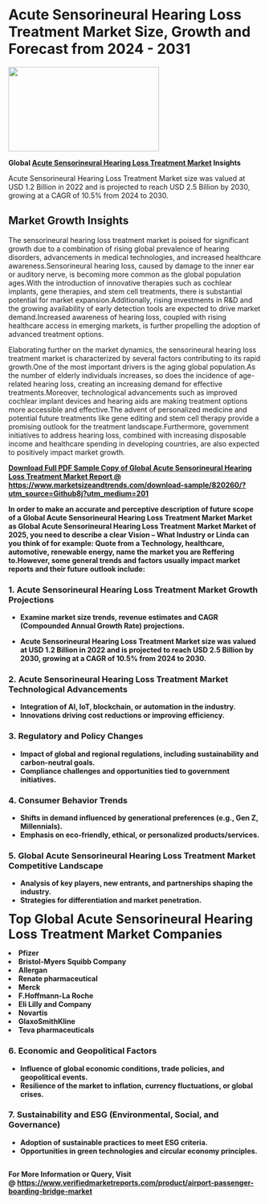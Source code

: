 <H1>Acute Sensorineural Hearing Loss Treatment Market Size, Growth and Forecast from 2024 - 2031</H1><img class="aligncenter size-medium wp-image-584254" src="https://thirdeyenews.in/wp-content/uploads/2024/09/Global-Market-Research-300x168.jpeg" alt="" width="300" height="168" /><p><strong>Global&nbsp;<a href="https://www.marketsizeandtrends.com/download-sample/820260/?utm_source=Github8j?utm_medium=201">Acute Sensorineural Hearing Loss Treatment Market</a> Insights</strong></p><p>Acute Sensorineural Hearing Loss Treatment Market size was valued at USD 1.2 Billion in 2022 and is projected to reach USD 2.5 Billion by 2030, growing at a CAGR of 10.5% from 2024 to 2030.</p><p><h2>Market Growth Insights</h2> <p>The sensorineural hearing loss treatment market is poised for significant growth due to a combination of rising global prevalence of hearing disorders, advancements in medical technologies, and increased healthcare awareness.Sensorineural hearing loss, caused by damage to the inner ear or auditory nerve, is becoming more common as the global population ages.With the introduction of innovative therapies such as cochlear implants, gene therapies, and stem cell treatments, there is substantial potential for market expansion.Additionally, rising investments in R&D and the growing availability of early detection tools are expected to drive market demand.Increased awareness of hearing loss, coupled with rising healthcare access in emerging markets, is further propelling the adoption of advanced treatment options.</p> <p><strong><a href="#"></a></strong></p> <p>Elaborating further on the market dynamics, the sensorineural hearing loss treatment market is characterized by several factors contributing to its rapid growth.One of the most important drivers is the aging global population.As the number of elderly individuals increases, so does the incidence of age-related hearing loss, creating an increasing demand for effective treatments.Moreover, technological advancements such as improved cochlear implant devices and hearing aids are making treatment options more accessible and effective.The advent of personalized medicine and potential future treatments like gene editing and stem cell therapy provide a promising outlook for the treatment landscape.Furthermore, government initiatives to address hearing loss, combined with increasing disposable income and healthcare spending in developing countries, are also expected to positively impact market growth.</p> <p><strong><a href="#"></p><p><span class=""><strong>Download Full PDF Sample Copy of Global Acute Sensorineural Hearing Loss Treatment Market Report</strong> @ <a href="https://www.marketsizeandtrends.com/download-sample/820260/?utm_source=Github8j?utm_medium=201" target="_blank">https://www.marketsizeandtrends.com/download-sample/820260/?utm_source=Github8j?utm_medium=201</a></span></p><p>In order to make an accurate and perceptive description of future scope of a Global&nbsp;Acute Sensorineural Hearing Loss Treatment Market Market as Global&nbsp;Acute Sensorineural Hearing Loss Treatment Market Market of 2025, you need to describe a clear Vision &ndash; What Industry or Linda can you think of for example: Quote from a Technology, healthcare, automotive, renewable energy, name the market you are Reffering to.However, some general trends and factors usually impact market reports and their future outlook include:</p><h3>1.&nbsp;<strong>Acute Sensorineural Hearing Loss Treatment Market Growth Projections</strong></h3><ul><li>Examine market size trends, revenue estimates and CAGR (Compounded Annual Growth Rate) projections.</li><li><p>Acute Sensorineural Hearing Loss Treatment Market size was valued at USD 1.2 Billion in 2022 and is projected to reach USD 2.5 Billion by 2030, growing at a CAGR of 10.5% from 2024 to 2030.</p></li></ul><h3>2.&nbsp;<strong>Acute Sensorineural Hearing Loss Treatment Market Technological Advancements</strong></h3><ul><li>Integration of AI, IoT, blockchain, or automation in the industry.</li><li>Innovations driving cost reductions or improving efficiency.</li></ul><h3>3.&nbsp;<strong>Regulatory and Policy Changes</strong></h3><ul><li>Impact of global and regional regulations, including sustainability and carbon-neutral goals.</li><li>Compliance challenges and opportunities tied to government initiatives.</li></ul><h3>4.&nbsp;<strong>Consumer Behavior Trends</strong></h3><ul><li>Shifts in demand influenced by generational preferences (e.g., Gen Z, Millennials).</li><li>Emphasis on eco-friendly, ethical, or personalized products/services.</li></ul><h3>5.&nbsp;<strong>Global Acute Sensorineural Hearing Loss Treatment Market Competitive Landscape</strong></h3><ul><li>Analysis of key players, new entrants, and partnerships shaping the industry.</li><li>Strategies for differentiation and market penetration.</li></ul><p data-pm-slice="1 1 []"><span style="color: inherit; font-family: inherit; font-size: 25px;">Top Global Acute Sensorineural Hearing Loss Treatment Market Companies</span></p><div class="" data-test-id=""><p><li>Pfizer</li><li> Bristol-Myers Squibb Company</li><li> Allergan</li><li> Renate pharmaceutical</li><li> Merck</li><li> F.Hoffmann-La Roche</li><li> Eli Lilly and Company</li><li> Novartis</li><li> GlaxoSmithKline</li><li> Teva pharmaceuticals</li></p></div><h3>6.&nbsp;<strong>Economic and Geopolitical Factors</strong></h3><ul><li>Influence of global economic conditions, trade policies, and geopolitical events.</li><li>Resilience of the market to inflation, currency fluctuations, or global crises.</li></ul><h3>7.&nbsp;<strong>Sustainability and ESG (Environmental, Social, and Governance)</strong></h3><ul><li>Adoption of sustainable practices to meet ESG criteria.</li><li>Opportunities in green technologies and circular economy principles.</li></ul><h2><strong style="font-size: 14px;">For More Information or Query, Visit @&nbsp;</strong><a style="background-color: #ffffff; font-size: 14px;" href="https://www.marketsizeandtrends.com/report/acute-sensorineural-hearing-loss-treatment-market/" target="_blank">https://www.verifiedmarketreports.com/product/airport-passenger-boarding-bridge-market</a></h2>